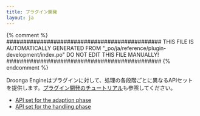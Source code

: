 ```yaml
---
title: プラグイン開発
layout: ja
---
```


{% comment %}
##############################################
  THIS FILE IS AUTOMATICALLY GENERATED FROM
  "_po/ja/reference/plugin-development/index.po"
  DO NOT EDIT THIS FILE MANUALLY!
##############################################
{% endcomment %}


Droonga Engineはプラグインに対して、処理の各段階ごとに異なるAPIセットを提供します。[プラグイン開発のチュートリアル](../../tutorial/plugin-development/)も参照してください。

 * [API set for the adaption phase](adapter/)
 * [API set for the handling phase](handler/)
